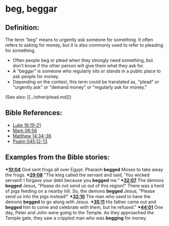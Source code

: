 # beg, beggar #

## Definition: ##

The term "beg" means to urgently ask someone for something. It often refers to asking for money, but it is also commonly used to refer to pleading for something.

 * Often people beg or plead when they strongly need something, but don't know if the other person will give them what they ask for.
 * A "beggar" is someone who regularly sits or stands in a public place to ask people for money.
 * Depending on the context, this term could be translated as, "plead" or "urgently ask" or "demand money" or "regularly ask for money."

(See also: [[../other/plead.md]])

## Bible References: ##

* [Luke 16:19-21](en/tn/luk/help/16/19)
* [Mark 06:56](en/tn/mrk/help/06/56)
* [Matthew 14:34-36](en/tn/mat/help/14/34)
* [Psalm 045:12-13](en/tn/psa/help/45/12)

## Examples from the Bible stories: ##

  __*[10:04](en/tn/obs/help/10/04)__ God sent frogs all over Egypt. Pharaoh __begged__ Moses to take away the frogs.
  __*[29:08](en/tn/obs/help/29/08)__ "The king called the servant and said, 'You wicked servant! I forgave your debt because you __begged__ me."
  __*[32:07](en/tn/obs/help/32/07)__ The demons __begged__ Jesus, "Please do not send us out of this region!" There was a herd of pigs feeding on a nearby hill. So, the demons __begged__ Jesus, "Please send us into the pigs instead!"
  __*[32:10](en/tn/obs/help/32/10)__ The man who used to have the demons __begged__ to go along with Jesus.
  __*[35:11](en/tn/obs/help/35/11)__ His father came out and __begged__ him to come and celebrate with them, but he refused."
  __*[44:01](en/tn/obs/help/44/01)__ One day, Peter and John were going to the Temple. As they approached the Temple gate, they saw a crippled man who was __begging__ for money.